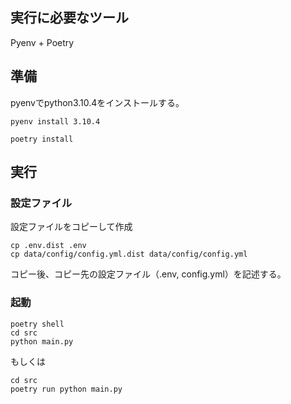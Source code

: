 ## 実行に必要なツール

Pyenv + Poetry

## 準備

pyenvでpython3.10.4をインストールする。
```
pyenv install 3.10.4
```

```
poetry install
```

## 実行

### 設定ファイル

設定ファイルをコピーして作成
```
cp .env.dist .env
cp data/config/config.yml.dist data/config/config.yml
```

コピー後、コピー先の設定ファイル（.env, config.yml）を記述する。

### 起動

```
poetry shell
cd src
python main.py
```

もしくは

```
cd src
poetry run python main.py 
```